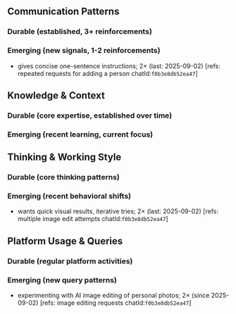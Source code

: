 ## Communication Patterns
### Durable (established, 3+ reinforcements)

### Emerging (new signals, 1-2 reinforcements)
- gives concise one-sentence instructions; 2× (last: 2025-09-02) [refs: repeated requests for adding a person chatId:`f0b3e8db52ea47`]

## Knowledge & Context
### Durable (core expertise, established over time)

### Emerging (recent learning, current focus)

## Thinking & Working Style
### Durable (core thinking patterns)

### Emerging (recent behavioral shifts)
- wants quick visual results, iterative tries; 2× (last: 2025-09-02) [refs: multiple image edit attempts chatId:`f0b3e8db52ea47`]

## Platform Usage & Queries
### Durable (regular platform activities)

### Emerging (new query patterns)
- experimenting with AI image editing of personal photos; 2× (since 2025-09-02) [refs: image editing requests chatId:`f0b3e8db52ea47`]